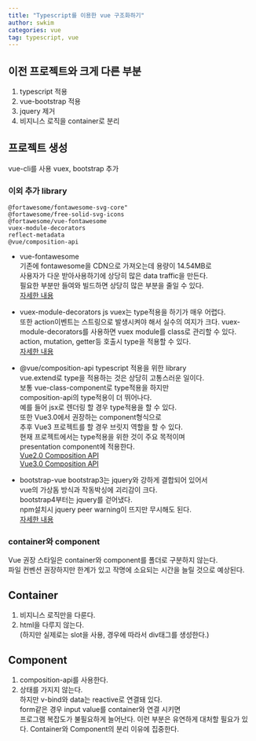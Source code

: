 ```yaml
---
title: "Typescript를 이용한 vue 구조화하기"
author: swkim
categories: vue
tag: typescript, vue
---
```

## 이전 프로젝트와 크게 다른 부분
1. typescript 적용
2. vue-bootstrap 적용
3. jquery 제거
4. 비지니스 로직을 container로 분리

## 프로젝트 생성
vue-cli를 사용
vuex, bootstrap 추가

### 이외 추가 library
```
@fortawesome/fontawesome-svg-core"
@fortawesome/free-solid-svg-icons
@fortawesome/vue-fontawesome
vuex-module-decorators
reflect-metadata
@vue/composition-api
```
- vue-fontawesome  
  기존에 fontawesome을 CDN으로 가져오는데 용량이 14.54MB로  
  사용자가 다운 받아사용하기에 상당히 많은 data traffic을 만든다.  
  필요한 부분만 들여와 빌드하면 상당히 많은 부분을 줄일 수 있다.  
  [자세한 내용](https://github.com/FortAwesome/vue-fontawesome)

- vuex-module-decorators
  js vuex는 type적용을 하기가 매우 어렵다.  
  또한 action이벤트는 스트링으로 발생시켜야 해서 실수의 여지가 크다.
  vuex-module-decorators를 사용하면 vuex module를 class로 관리할 수 있다.
  action, mutation, getter등 호출시 type을 적용할 수 있다.  
  [자세한 내용](https://championswimmer.in/vuex-module-decorators/pages/overview.html)

- @vue/composition-api
  typescript 적용을 위한 library  
  vue.extend로 type을 적용하는 것은 상당히 고통스러운 일이다.  
  보통 vue-class-component로 type적용을 하지만  
  composition-api의 type적용이 더 뛰어나다.  
  예를 들어 jsx로 렌더링 할 경우 type적용을 할 수 있다.  
  또한 Vue3.0에서 권장하는 component형식으로  
  추후 Vue3 프로젝트를 할 경우 브릿지 역할을 할 수 있다.  
  현재 프로젝트에서는 type적용을 위한 것이 주요 목적이며  
  presentation component에 적용한다.  
  [Vue2.0 Composition API](https://github.com/vuejs/composition-api)  
  [Vue3.0 Composition API](https://vue-composition-api-rfc.netlify.com/)

- bootstrap-vue
  bootstrap3는 jquery와 강하게 결합되어 있어서  
  vue의 가상돔 방식과 작동박싱에 괴리감이 크다.  
  bootstrap4부터는 jquery를 걷어냈다.  
  npm설치시 jquery peer warning이 뜨지만 무시해도 된다.  
  [자세한 내용](https://bootstrap-vue.js.org/docs/components/)

### container와 component
Vue 권장 스타일은 container와 component를 폴더로 구분하지 않는다.  
파일 컨벤션 권장하지만 한계가 있고 작명에 소요되는 시간을 늘릴 것으로 예상된다.
## Container
  1. 비지니스 로직만을 다룬다.
  2. html을 다루지 않는다.  
    (하지만 실제로는 slot을 사용, 경우에 따라서 div태그를 생성한다.)
## Component
  1. composition-api를 사용한다.
  2. 상태를 가지지 않는다.  
    하지만 v-bind와 data는 reactive로 연결돼 있다.  
    form같은 경우 input value를 container와 연결 시키면  
    프로그램 복잡도가 불필요하게 늘어난다.
    이런 부분은 유연하게 대처할 필요가 있다.
    Container와 Component의 분리 이유에 집중한다.
